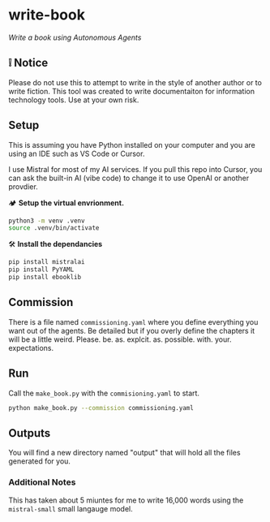 # write-book
*Write a book using Autonomous Agents*

## ❕ Notice

Please do not use this to attempt to write in the style of another author or to write fiction. This tool was created to write documentaiton for information technology tools. Use at your own risk. 

## Setup

This is assuming you have Python installed on your computer and you are using an IDE such as VS Code or Cursor.

I use Mistral for most of my AI services. If you pull this repo into Cursor, you can ask the built-in AI (vibe code) to change it to use OpenAI or another provdier. 

🏕️ **Setup the virtual envrionment.**
```bash
python3 -m venv .venv
source .venv/bin/activate
```

🛠️ **Install the dependancies**
```bash
pip install mistralai
pip install PyYAML
pip install ebooklib
```

## Commission

There is a file named `commissioning.yaml` where you define everything you want out of the agents. Be detailed but if you overly define the chapters it will be a little weird. Please. be. as. explcit. as. possible. with. your. expectations.

## Run

Call the `make_book.py` with the `commisioning.yaml` to start.

```bash
python make_book.py --commission commissioning.yaml
```

## Outputs

You will find a new directory named "output" that will hold all the files generated for you. 

### Additional Notes

This has taken about 5 miuntes for me to write 16,000 words using the `mistral-small` small langauge model. 
